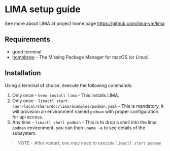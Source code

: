 # LIMA setup guide

See more about LIMA at project home page <https://github.com/lima-vm/lima>

## Requirements

* good terminal
* [homebrew](https://brew.sh/) - The Missing Package Manager for macOS (or Linux)

## Installation

Using a terminal of choice, execute the following commands:

1. Only once - `brew install lima` - This installs LIMA.
2. Only once - `limactl start /usr/local/share/doc/lima/examples/podman.yaml` - This is mandatory, it will provision an environment named `podman` with proper configuration for api access.
3. Any time - `limactl shell podman` - This is to drop a shell into the lima `podman` environment, you can then `uname -a` to see details of the subsystem.

> NOTE - After restart, one may need to execute `limactl start podman`

